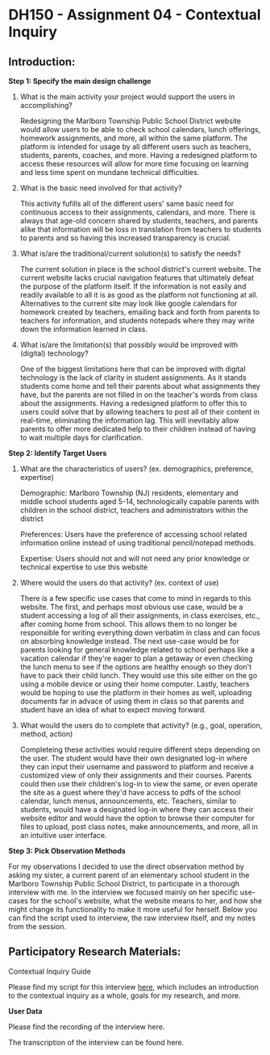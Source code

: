 # DH150 - Assignment 04 - Contextual Inquiry

## Introduction:

**Step 1: Specify the main design challenge**

1. What is the main activity your project would support the users in accomplishing? 
    
    Redesigning the Marlboro Township Public School District website would allow users to be able to check school calendars, lunch offerings, homework assignments, and more, all within the same platform. The platform is intended for usage by all different users such as teachers, students, parents, coaches, and more. Having a redesigned platform to access these resources will allow for more time focusing on learning and less time spent on mundane technical difficulties. 

2. What is the basic need involved for that activity? 
    
    This activity fufills all of the different users' same basic need for continuous access to their assignments, calendars, and more. There is always that age-old concern shared by students, teachers, and parents alike that information will be loss in translation from teachers to students to parents and so having this increased transparency is crucial. 
    
3. What is/are the traditional/current solution(s) to satisfy the needs? 
    
    The current solution in place is the school district's current website. The current website lacks crucial navigation features that ultimately defeat the purpose of the platform itself. If the information is not easily and readily available to all it is as good as the platform not functioning at all. Alternatives to the current site may look like google calendars for homework created by teachers, emailing back and forth from parents to teachers for information, and students notepads where they may write down the information learned in class. 

4. What is/are the limitation(s) that possibly would be improved with (digital) technology?
    
    One of the biggest limitations here that can be improved with digital technology is the lack of clarity in student assignments. As it stands students come home and tell their parents about what assignments they have, but the parents are not filled in on the teacher's words from class about the assignments. Having a redesigned platform to offer this to users could solve that by allowing teachers to post all of their content in real-time, eliminating the information lag. This will inevitably allow parents to offer more dedicated help to their children instead of having to wait multiple days for clarification. 
    
**Step 2: Identify Target Users**

1. What are the characteristics of users? (ex. demographics, preference, expertise)
    
    Demographic: Marlboro Township (NJ) residents, elementary and middle school students aged 5-14, technologically capable parents with children in the school district, teachers and administrators within the district
    
    Preferences: Users have the preference of accessing school related information online instead of using traditional pencil/notepad methods. 

    Expertise: Users should not and will not need any prior knowledge or technical expertise to use this website

2. Where would the users do that activity? (ex. context of use)

    There is a few specific use cases that come to mind in regards to this website. The first, and perhaps most obvious use case, would be a student accessing a log of all their assignments, in class exercises, etc., after coming home from school. This allows them to no longer be responsible for writing everything down verbatim in class and can focus on absorbing knowledge instead. The next use-case would be for parents looking for general knowledge related to school perhaps like a vacation calendar if they're eager to plan a getaway or even checking the lunch menu to see if the options are healthy enough so they don't have to pack their child lunch. They would use this site either on the go using a mobile device or using their home computer. Lastly, teachers would be hoping to use the platform in their homes as well, uploading documents far in advace of using them in class so that parents and student have an idea of what to expect moving forward. 

3. What would the users do to complete that activity? (e.g., goal, operation, method, action)

    Completeing these activities would require different steps depending on the user. The student would have their own designated log-in where they can input their username and password to platform and receive a customized view of only their assignments and their courses. Parents could then use their children's log-in to view the same, or even operate the site as a guest where they'd have access to pdfs of the school calendar, lunch menus, announcements, etc. Teachers, similar to students, would have a designated log-in where they can access their website editor and would have the option to browse their computer for files to upload, post class notes, make announcements, and more, all in an intuitive user interface. 
    
**Step 3: Pick Observation Methods**

   For my observations I decided to use the direct observation method by asking my sister, a current parent of an elementary school student in the Marlboro Township Public School District, to participate in a thorough interview with me. In the interview we focused mainly on her specific use-cases for the school's website, what the website means to her, and how she might change its functionality to make it more useful for herself. Below you can find the script used to interview, the raw interview itself, and my notes from the session. 

## Participatory Research Materials:

Contextual Inquiry Guide

Please find my script for this interview [here](https://docs.google.com/document/d/1v0RRJNbNWFGiGA1mOn_4-al-XQOZlrdxGuBPMjzd6Ps/edit?usp=sharing), which includes an introduction to the contextual inquiry as a whole, goals for my research, and more.

**User Data**

Please find the recording of the interview here.

The transcription of the interview can be found here.
